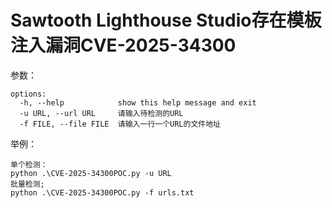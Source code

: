 # Sawtooth Lighthouse Studio存在模板注入漏洞CVE-2025-34300

参数：

```
options:
  -h, --help            show this help message and exit
  -u URL, --url URL     请输入待检测的URL
  -f FILE, --file FILE  请输入一行一个URL的文件地址
```

举例：

```
单个检测：
python .\CVE-2025-34300POC.py -u URL
批量检测;
python .\CVE-2025-34300POC.py -f urls.txt
```

